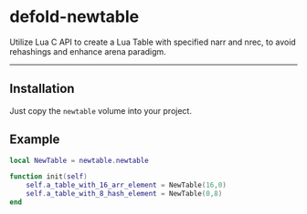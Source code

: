 # defold-newtable

Utilize Lua C API to create a Lua Table with specified narr and nrec, to avoid rehashings and enhance arena paradigm.

---

## Installation

Just copy the `newtable` volume into your project.



## Example

```lua
local NewTable = newtable.newtable

function init(self)
    self.a_table_with_16_arr_element = NewTable(16,0)
    self.a_table_with_8_hash_element = NewTable(0,8)
end
```